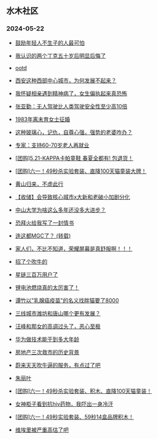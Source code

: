 ## 水木社区 
### 2024-05-22

+ [鼓励年轻人不生子的人最可怕](https://www.mysmth.net/nForum/article/OurEstate/2984270)

+ [我认识的两个丁克五十岁后明显后悔了](https://www.mysmth.net/nForum/article/FamilyLife/1766702219)

+ [ootd](https://www.mysmth.net/nForum/article/FashionShow/508035)

+ [西安这种西部中心城市，为何发展不起来？](https://www.mysmth.net/nForum/article/Geography/582484)

+ [我怀疑相亲遇到精神病了，女生偏执起来真恐怖](https://www.mysmth.net/nForum/article/Love/6296133)

+ [张亚勤：无人驾驶比人类驾驶安全性至少高10倍](https://www.mysmth.net/nForum/article/GreenAuto/1580618)

+ [1983年离未育女士征婚](https://www.mysmth.net/nForum/article/PieLove/2882743)

+ [这种玻璃心，记仇，自尊心强，强势的老婆咋办？](https://www.mysmth.net/nForum/article/Divorce/2074590)

+ [专家：支持60-70岁老人再就业](https://www.mysmth.net/nForum/article/WorkingLife/49258)

+ [[团购]5.21-KAPPA卡帕童鞋 春夏全都有! 包退货！](https://www.mysmth.net/nForum/article/ADAgent_TG/1321566)

+ [[团购]六一！49秒杀实验套装、直降100天猫童装大牌！](https://www.mysmth.net/nForum/article/ADAgent_TG/1321620)

+ [黄山归来，不虚此行](https://www.mysmth.net/nForum/article/Travel/994360)

+ [【收储】会导致核心城市x大新和老破小加剧分化](https://www.mysmth.net/nForum/article/OurEstate/2985301)

+ [中山大学为啥这么多年还没多大进步？](https://www.mysmth.net/nForum/article/GaoKao/555769)

+ [恐拜火给我写了一封情书](https://www.mysmth.net/nForum/article/FamilyLife/1766706881)

+ [连这都MGC了？ (转载)](https://www.mysmth.net/nForum/article/MMJoke/1634819438)

+ [家人们，不比不知道，荣耀屏幕是真舒服啊！！！](https://www.mysmth.net/nForum/article/SmartZone/1572)

+ [招了个吹牛的](https://www.mysmth.net/nForum/article/WorkingLife/41969)

+ [星链三百万用户了](https://www.mysmth.net/nForum/article/Aero/443892)

+ [锂电池燃烧真的太厉害了！](https://www.mysmth.net/nForum/article/GreenAuto/1581557)

+ [谭竹以"乳腺癌疫苗"的名义找胖猫要了8000](https://www.mysmth.net/nForum/article/FamilyLife/1766707188)

+ [三线城市潍坊和唐山哪个更有发展？](https://www.mysmth.net/nForum/article/Geography/582636)

+ [汪峰和那女的高调过头了，恶心至极](https://www.mysmth.net/nForum/article/FamilyLife/1766707202)

+ [华为做技术能干到多大年龄](https://www.mysmth.net/nForum/article/WorkingLife/50274)

+ [房地产三次救市的历史背景](https://www.mysmth.net/nForum/article/OurEstate/2985683)

+ [蔚来天天吹牛逼的服务，有点过了吧](https://www.mysmth.net/nForum/article/GreenAuto/1581570)

+ [朱丽叶](https://www.mysmth.net/nForum/article/OMTV/745623)

+ [[团购]六一！49秒杀实验套装、积木、直降100天猫童装！](https://www.mysmth.net/nForum/article/ADAgent_TG/1321620)

+ [女神柜子看到抗hiv药物，我吓出一身冷汗](https://www.mysmth.net/nForum/article/Love/6296321)

+ [[团购]六一！49秒实验套装、59秒14盒品牌积木！](https://www.mysmth.net/nForum/article/ADAgent_TG/1321620)

+ [维埃里被严重高估了吧](https://www.mysmth.net/nForum/article/WorldSoccer/18084749)

